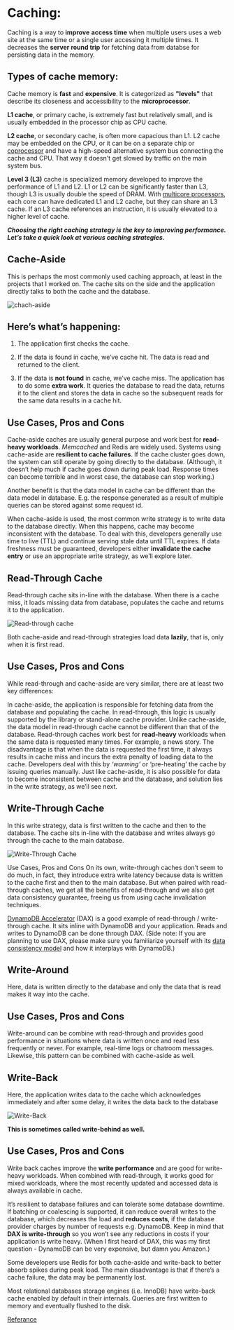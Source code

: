 
# **Caching:**  
Caching is a way to **improve** **access time** when multiple users uses a web site at the same time or a single user accessing it multiple times. It decreases the **server round trip** for fetching data from databse for persisting data in the memory.  

## Types of cache memory:
Cache memory is **fast** and **expensive**. It is categorized as **"levels"** that describe its closeness and accessibility to the **microprocessor**.

**L1 cache**, or primary cache, is extremely fast but relatively small, and is usually embedded in the processor chip as CPU cache.

**L2 cache**, or secondary cache, is often more capacious than L1. L2 cache may be embedded on the CPU, or it can be on a separate chip or [coprocessor](https://whatis.techtarget.com/definition/coprocessor?_gl=1*1anw5ax*_ga*MzMxOTM1NDc4LjE2MzU5NDM3MTc.*_ga_TQKE4GS5P9*MTYzNTk0MzcxNi4xLjAuMTYzNTk0MzcxNi4w&_ga=2.237499520.1692015657.1635943717-331935478.1635943717) and have a high-speed alternative system bus connecting the cache and CPU. That way it doesn't get slowed by traffic on the main system bus.

**Level 3 (L3)** cache is specialized memory developed to improve the performance of L1 and L2. L1 or L2 can be significantly faster than L3, though L3 is usually double the speed of DRAM. With [multicore processors](https://searchdatacenter.techtarget.com/definition/multi-core-processor?_gl=1*1kcbusr*_ga*MzMxOTM1NDc4LjE2MzU5NDM3MTc.*_ga_TQKE4GS5P9*MTYzNTk0MzcxNi4xLjAuMTYzNTk0MzcxNi4w&_ga=2.226506781.1692015657.1635943717-331935478.1635943717), each core can have dedicated L1 and L2 cache, but they can share an L3 cache. If an L3 cache references an instruction, it is usually elevated to a higher level of cache.


**_Choosing the right caching strategy is the key to improving performance. Let’s take a quick look at various caching strategies._**


## **Cache-Aside**
This is perhaps the most commonly used caching approach, at least in the projects that I worked on. The cache sits on the side and the application directly talks to both the cache and the database.

![chach-aside](https://codeahoy.com/img/cache-aside.png)


## Here’s what’s happening:

1. The application first checks the cache.

2. If the data is found in cache, we’ve cache hit. The data is read and returned to the client.

3. If the data is **not found** in cache, we’ve cache miss. The application has to do some **extra work**. It queries the database to read the data, returns it to the client and stores the data in cache so the subsequent reads for the same data results in a cache hit.

## Use Cases, Pros and Cons
Cache-aside caches are usually general purpose and work best for **read-heavy workloads**. _Memcached_ and Redis are widely used. Systems using cache-aside are **resilient to cache failures**. If the cache cluster goes down, the system can still operate by going directly to the database. (Although, it doesn’t help much if cache goes down during peak load. Response times can become terrible and in worst case, the database can stop working.)

Another benefit is that the data model in cache can be different than the data model in database. E.g. the response generated as a result of multiple queries can be stored against some request id.

When cache-aside is used, the most common write strategy is to write data to the database directly. When this happens, cache may become inconsistent with the database. To deal with this, developers generally use time to live (TTL) and continue serving stale data until TTL expires. If data freshness must be guaranteed, developers either **invalidate the cache entry** or use an appropriate write strategy, as we’ll explore later.


## **Read-Through Cache**
Read-through cache sits in-line with the database. When there is a cache miss, it loads missing data from database, populates the cache and returns it to the application.

![Read-through cache](https://codeahoy.com/img/read-through.png)


Both cache-aside and read-through strategies load data **lazily**, that is, only when it is first read.

## Use Cases, Pros and Cons
While read-through and cache-aside are very similar, there are at least two key differences:

In cache-aside, the application is responsible for fetching data from the database and populating the cache. In read-through, this logic is usually supported by the library or stand-alone cache provider.
Unlike cache-aside, the data model in read-through cache cannot be different than that of the database.
Read-through caches work best for **read-heavy** workloads when the same data is requested many times. For example, a news story. The disadvantage is that when the data is requested the first time, it always results in cache miss and incurs the extra penalty of loading data to the cache. Developers deal with this by _‘warming’_ or ‘pre-heating’ the cache by issuing queries manually. Just like cache-aside, it is also possible for data to become inconsistent between cache and the database, and solution lies in the write strategy, as we’ll see next.


## **Write-Through Cache**
In this write strategy, data is first written to the cache and then to the database. The cache sits in-line with the database and writes always go through the cache to the main database.

![Write-Through Cache](https://codeahoy.com/img/write-through.png)

Use Cases, Pros and Cons
On its own, write-through caches don’t seem to do much, in fact, they introduce extra write latency because data is written to the cache first and then to the main database. But when paired with read-through caches, we get all the benefits of read-through and we also get data consistency guarantee, freeing us from using cache invalidation techniques.

[DynamoDB Accelerator](https://aws.amazon.com/dynamodb/dax/) (DAX) is a good example of read-through / write-through cache. It sits inline with DynamoDB and your application. Reads and writes to DynamoDB can be done through DAX. (Side note: If you are planning to use DAX, please make sure you familiarize yourself with its [data consistency model](https://docs.aws.amazon.com/amazondynamodb/latest/developerguide/DAX.consistency.html) and how it interplays with DynamoDB.)



## **Write-Around**
Here, data is written directly to the database and only the data that is read makes it way into the cache.

## Use Cases, Pros and Cons
Write-around can be combine with read-through and provides good performance in situations where data is written once and read less frequently or never. For example, real-time logs or chatroom messages. Likewise, this pattern can be combined with cache-aside as well.


## **Write-Back**
Here, the application writes data to the cache which acknowledges immediately and after some delay, it writes the data back to the database

![Write-Back](https://codeahoy.com/img/write-back.png)

**This is sometimes called write-behind as well.**

## Use Cases, Pros and Cons
Write back caches improve the **write performance** and are good for write-heavy workloads. When combined with read-through, it works good for mixed workloads, where the most recently updated and accessed data is always available in cache.

It’s resilient to database failures and can tolerate some database downtime. If batching or coalescing is supported, it can reduce overall writes to the database, which decreases the load and **reduces costs**, if the database provider charges by number of requests e.g. DynamoDB. Keep in mind that **DAX is write-through** so you won’t see any reductions in costs if your application is write heavy. (When I first heard of DAX, this was my first question - DynamoDB can be very expensive, but damn you Amazon.)

Some developers use Redis for both cache-aside and write-back to better absorb spikes during peak load. The main disadvantage is that if there’s a cache failure, the data may be permanently lost.

Most relational databases storage engines (i.e. InnoDB) have write-back cache enabled by default in their internals. Queries are first written to memory and eventually flushed to the disk.


[Referance](https://codeahoy.com/2017/08/11/caching-strategies-and-how-to-choose-the-right-one/)
